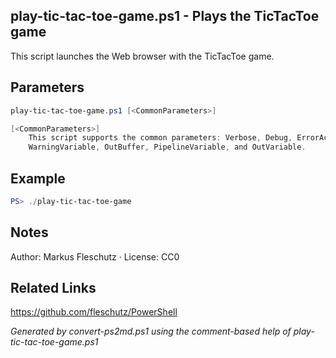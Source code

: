 ## play-tic-tac-toe-game.ps1 - Plays the TicTacToe game

This script launches the Web browser with the TicTacToe game.

## Parameters
```powershell
play-tic-tac-toe-game.ps1 [<CommonParameters>]

[<CommonParameters>]
    This script supports the common parameters: Verbose, Debug, ErrorAction, ErrorVariable, WarningAction, 
    WarningVariable, OutBuffer, PipelineVariable, and OutVariable.
```

## Example
```powershell
PS> ./play-tic-tac-toe-game

```

## Notes
Author: Markus Fleschutz · License: CC0

## Related Links
https://github.com/fleschutz/PowerShell

*Generated by convert-ps2md.ps1 using the comment-based help of play-tic-tac-toe-game.ps1*
